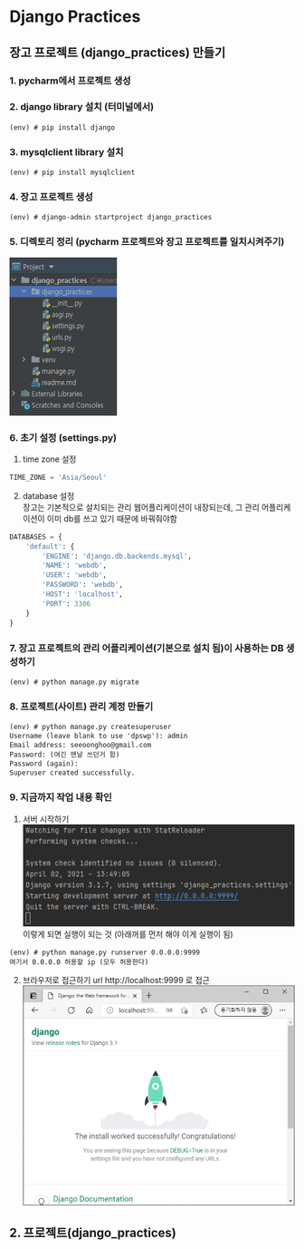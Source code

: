 # Django Practices

## 장고 프로젝트 (django_practices) 만들기

### 1. pycharm에서 프로젝트 생성

### 2. django library 설치 (터미널에서)
````shell
(env) # pip install django
````
### 3. mysqlclient library 설치
```shell
(env) # pip install mysqlclient
```

### 4. 장고 프로젝트 생성
```shell
(env) # django-admin startproject django_practices
```

### 5. 디렉토리 정리 (pycharm 프로젝트와 장고 프로젝트를 일치시켜주기)

![img.png](img.png)

### 6. 초기 설정 (settings.py)
1) time zone 설정
```python
TIME_ZONE = 'Asia/Seoul'
```
2) database 설정<br>
    장고는 기본적으로 설치되는 관리 웹어플리케이션이 내장되는데, 그 관리 어플리케이션이
    이미 db를 쓰고 있기 때문에 바꿔줘야함
```python
DATABASES = {
    'default': {
        'ENGINE': 'django.db.backends.mysql',
        'NAME': 'webdb',
        'USER': 'webdb',
        'PASSWORD': 'webdb',
        'HOST': 'localhost',
        'PORT': 3306
    }
}
```

### 7. 장고 프로젝트의 관리 어플리케이션(기본으로 설치 됨)이 사용하는 DB 생성하기
```shell
(env) # python manage.py migrate
```

### 8. 프로젝트(사이트) 관리 계정 만들기
```shell
(env) # python manage.py createsuperuser
Username (leave blank to use 'dpswp'): admin
Email address: seeoonghoo@gmail.com
Password: (여긴 맨날 쓰던거 함)
Password (again):
Superuser created successfully.
```

### 9. 지금까지 작업 내용 확인
1) 서버 시작하기<br>
    ![img_1.png](img_1.png) <BR>
    이렇게 되면 실행이 되는 것 (아래꺼를 먼저 해야 이게 실행이 됨)
```shell
(env) # python manage.py runserver 0.0.0.0:9999
여기서 0.0.0.0 허용할 ip (모두 허용한다)
```


2) 브라우저로 접근하기
url http://localhost:9999 로 접근
   ![img_2.png](img_2.png)
   
## 2. 프로젝트(django_practices) 